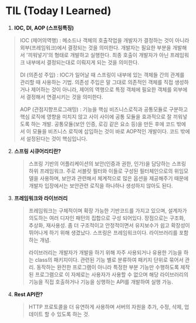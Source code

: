 # TIL (Today I Learned)

1. **IOC, DI, AOP (스프링특징)**

> IOC (제어의역행) : 메소드나 객체의 호출작업을 개발자가 결정하는 것이 아니라 외부(프레임워크)에서 결정되는 것을 의미한다. 개발자는 필요한 부분을 개발해서 '끼워넣기'의 형태로 개발하고 실행한다. 최종 호출이 개발자가 아닌 프레임워크 내부에서 결정되는대로 이뤄지게 되는 것을 의미한다.
>
> DI (의존성 주입) : IOC가 일어날 때 스프링이 내부에 있는 객체들 간의 관계를 관리할 때 사용하는 기법. 의존성 주입은 말 그대로 의존적인 객체를 직접 생성하거나 제어하는 것이 아니라, 제어의 역행으로 특정 객체에 필요한 객체를 외부에서 결정해서 연결시키는 것을 의미한다.
>
> AOP (관점지향프로그래밍) : 기능을 핵심 비즈니스로직과 공통모듈로 구분하고 핵심 로직에 영향을 미치지 않고 사이 사이에 공통 모듈을 효과적으로 잘 끼워넣도록 하는 개발. 공통모듈(보안 인증, 로깅 같은 요소 등)을 만든 후에 코드 밖에서 이 모듈을 비즈니스 로직에 삽입하는 것이 바로 AOP적인 개발이다. 코드 밖에서 설정된다는 것이 핵심입니다.

2. **스프링 시큐어리티란?**

   > 스프링 기반의 어플리케이션의 보안(인증과 권한, 인가)을 담당하는 스프링 하위 프레임워크. 주로 서블릿 필터와 이들로 구성된 필터체인으로의 위임모델을 사용하며, 보안과 관련해서 체계적으로 많은 옵션을 제공해주기 때문에 개발자 입장에서는 보안관련 로직을 하나하나 생성하지 않아도 된다.

3. **프레임워크와 라이브러리**

   > 프레임워크는 구체적이며 확장 가능한 기반코드를 가지고 있으며, 설계자가 의도하는 여러 디자인 패턴의 집합으로 구성 되어있다. 장점으로는 구조화, 추상화, 재사용성. 좀 더 구조적이고 안정적이면서 유지보수가 쉽고 확장성이 뛰어나게 하기 위해 생겼났다. 스프링은 프레임워크이다. 라이브러리를 포함하는 개념.
   >
   > 
   >
   > 라이브러리는 개발자가 개발을 하기 위해 자주 사용되거나 유용한 기능을 하는 class의 패키지이다. 관련된 기능 별로 분류하여 패키지 단위로 묶어서 관리. 동작하는 완전한 프로그램이 아니라 특정한 부분 기능만 수행하도록 제작된 프로그램으로 이 자체로는 사용자가 사용할 수 없으며 해당 라이브러리의 기능을 직접 호출하거나 기능을 싱행하는 API를 개발하여 실행 가능.

4. **Rest API란?**

   > HTTP 프로토콜을 더 유연하게 사용하며 서버의 자원을 추가, 수정, 삭제, 업데이트 할 수 있도록 하는 것.

   